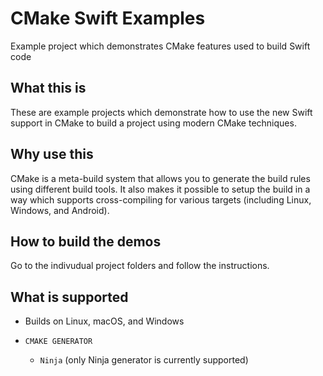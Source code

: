# CMake Swift Examples

Example project which demonstrates CMake features used to build Swift code

## What this is

These are example projects which demonstrate how to use the new Swift support
in CMake to build a project using modern CMake techniques.

## Why use this

CMake is a meta-build system that allows you to generate the build rules using
different build tools.  It also makes it possible to setup the build in a way
which supports cross-compiling for various targets (including Linux, Windows,
and Android).

## How to build the demos

Go to the indivudual project folders and follow the instructions.

## What is supported

- Builds on Linux, macOS, and Windows

- `CMAKE GENERATOR`
  * `Ninja` (only Ninja generator is currently supported)

